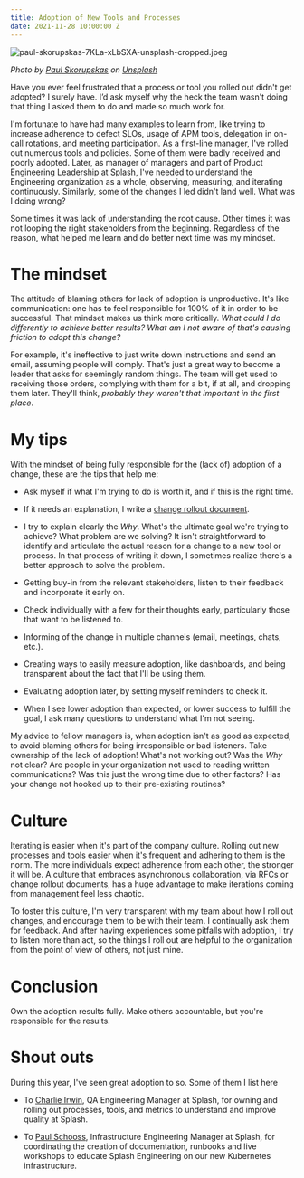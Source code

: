 ```yaml
---
title: Adoption of New Tools and Processes
date: 2021-11-28 10:00:00 Z
---
```


![paul-skorupskas-7KLa-xLbSXA-unsplash-cropped.jpeg](/uploads/paul-skorupskas-7KLa-xLbSXA-unsplash-cropped.jpeg)

*Photo by [Paul Skorupskas](https://unsplash.com/@pawelskor?utm_source=unsplash&utm_medium=referral&utm_content=creditCopyText) on [Unsplash](https://unsplash.com/s/photos/change?utm_source=unsplash&utm_medium=referral&utm_content=creditCopyText)*

Have you ever feel frustrated that a  process or tool you rolled out didn't get adopted? I surely have. I’d ask myself why the heck the team wasn't doing that thing I asked them to do and made so much work for.

I'm fortunate to have had many examples to learn from, like trying to increase adherence to defect SLOs, usage of APM tools, delegation in on-call rotations, and meeting participation. As a first-line manager, I've rolled out numerous tools and policies. Some of them were badly received and poorly adopted. Later, as manager of managers and part of Product Engineering Leadership at [Splash](https://splashthat.com/), I've needed to understand the Engineering organization as a whole,  observing, measuring, and iterating continuously. Similarly, some of the changes I led didn't land well. What was I doing wrong?

Some times it was lack of understanding the root cause. Other times it was not looping the right stakeholders from the beginning. Regardless of the reason, what helped me learn and do better next time was my mindset.

# The mindset

The attitude of blaming others for lack of adoption is unproductive. It's like communication:  one has to feel responsible for 100% of it in order to be successful. That mindset makes us think more critically. *What could I do differently to achieve better results? What am I not aware of that's causing friction to adopt this change?*

For example, it's ineffective to just write down instructions and send an email, assuming people will comply. That's just a great way to become a leader that asks for seemingly random things. The team will get used to receiving those orders, complying with them for a bit, if at all, and dropping them later. They'll think, *probably they weren't that important in the first place*.

# My tips

With the mindset of being fully responsible for the (lack of) adoption of a change, these are the tips that help me:

* Ask myself if what I'm trying to do is worth it, and if this is the right time.

* If it needs an explanation, I write a [change rollout document](https://guillermodelapuente.com/blog/change-rollout-document/).

* I try to explain clearly the *Why*. What's the ultimate goal we're trying to achieve? What problem are we solving? It isn't straightforward to identify and articulate the actual reason for a change to a new tool or process. In that process of writing it down, I sometimes realize there's a better approach to solve the problem.

* Getting buy-in from the relevant stakeholders, listen to their feedback and incorporate it early on.

* Check individually with a few for their thoughts early, particularly those that want to be listened to.

* Informing of the change in multiple channels (email, meetings, chats, etc.).

* Creating ways to easily measure adoption, like dashboards, and being transparent about the fact that I'll be using them.

* Evaluating adoption later, by setting myself reminders to check it.

* When I see lower adoption than expected, or lower success to fulfill the goal, I ask many questions  to understand what I'm not seeing.

My advice to fellow managers is, when adoption isn't as good as expected, to avoid blaming others for being irresponsible or bad listeners. Take ownership of the lack of adoption! What's not working out? Was the *Why* not clear? Are people in your organization not used to reading written communications? Was this just the wrong time due to other factors? Has your change not hooked up to their pre-existing routines?

# Culture

Iterating is easier when it's part of the company culture. Rolling out new processes and tools easier when it's frequent and adhering to them is the norm. The more individuals expect adherence from each other, the stronger it will be. A culture that embraces asynchronous collaboration, via RFCs or change rollout documents, has a huge advantage to make iterations coming from management feel less chaotic. 

To foster this culture, I'm very transparent with my team about how I roll out changes, and encourage them to be with their team. I continually ask them for feedback. And after having experiences some pitfalls with adoption, I try to listen more than act, so the things I roll out are helpful to the organization from the point of view of others, not just mine.

# Conclusion

Own the adoption results fully. Make others accountable, but you're responsible for the results.

# Shout outs

During this year, I've seen great adoption to so. Some of them I list here

* To [Charlie Irwin](https://www.linkedin.com/in/charleslrirwin/), QA Engineering Manager at Splash, for owning and rolling out processes, tools, and metrics to understand and improve quality at Splash.

* To [Paul Schooss](https://www.linkedin.com/in/paul-schooss-58379211/), Infrastructure Engineering Manager at Splash, for coordinating the creation of documentation, runbooks and live workshops to educate Splash Engineering on our new Kubernetes infrastructure.